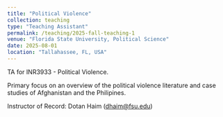 ```yaml
---
title: "Political Violence"
collection: teaching
type: "Teaching Assistant"
permalink: /teaching/2025-fall-teaching-1
venue: "Florida State University, Political Science"
date: 2025-08-01
location: "Tallahassee, FL, USA"
---
```


TA for INR3933 - Political Violence.

Primary focus on an overview of the political violence literature and case studies of Afghanistan and the Philipines.

Instructor of Record: Dotan Haim (dhaim@fsu.edu)
